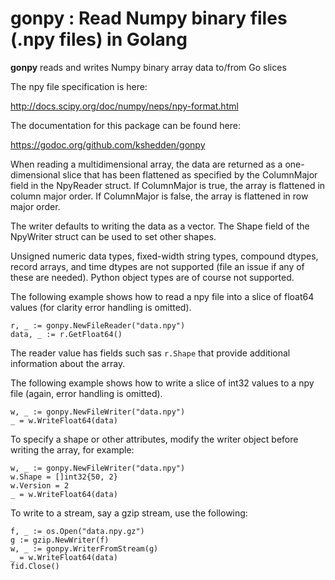 gonpy : Read Numpy binary files (.npy files) in Golang
======================================================

__gonpy__ reads and writes Numpy binary array data to/from Go slices

The npy file specification is here:

http://docs.scipy.org/doc/numpy/neps/npy-format.html

The documentation for this package can be found here:

https://godoc.org/github.com/kshedden/gonpy

When reading a multidimensional array, the data are returned as a
one-dimensional slice that has been flattened as specified by the
ColumnMajor field in the NpyReader struct.  If ColumnMajor is true,
the array is flattened in column major order.  If ColumnMajor is
false, the array is flattened in row major order.

The writer defaults to writing the data as a vector.  The Shape field
of the NpyWriter struct can be used to set other shapes.

Unsigned numeric data types, fixed-width string types, compound
dtypes, record arrays, and time dtypes are not supported (file an
issue if any of these are needed).  Python object types are of course
not supported.

The following example shows how to read a npy file into a slice of
float64 values (for clarity error handling is omitted).

```
r, _ := gonpy.NewFileReader("data.npy")
data, _ := r.GetFloat64()
```

The reader value has fields such sas `r.Shape` that provide additional
information about the array.

The following example shows how to write a slice of int32 values to a
npy file (again, error handling is omitted).

```
w, _ := gonpy.NewFileWriter("data.npy")
_ = w.WriteFloat64(data)
```

To specify a shape or other attributes, modify the writer object
before writing the array, for example:

```
w, _ := gonpy.NewFileWriter("data.npy")
w.Shape = []int32{50, 2}
w.Version = 2
_ = w.WriteFloat64(data)
```

To write to a stream, say a gzip stream, use the following:

```
f, _ := os.Open("data.npy.gz")
g := gzip.NewWriter(f)
w, _ := gonpy.WriterFromStream(g)
_ = w.WriteFloat64(data)
fid.Close()
```
